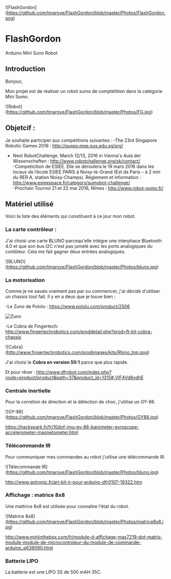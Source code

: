 ![FlashGordon] (https://github.com/tmaroye/FlashGordon/blob/master/Photos/FlashGordon.png)

# FlashGordon
Arduino Mini Suno Robot

## Introduction
Bonjour,

Mon projet est de réaliser un robot sumo de comptétition dans la catégorie Mini Sumo.

![Robot] (https://github.com/tmaroye/FlashGordon/blob/master/Photos/FG.jpg)

## Objetcif :
Je souhaite participer aux compétitions suivantes :
-The 23rd Singapore Robotic Games 2016 : <http://guppy.mpe.nus.edu.sg/srg/><br/>
- Next RobotChallenge. March 12/13, 2016 in Vienna's Aula der Wissenschaften : <http://www.robotchallenge.org/sk/contact/><br/>
-Competicition de ESIEE. Elle se déroulera le 19 mars 2016 dans les locaux de l’école ESIEE PARIS à Noisy-le-Grand (Est de Paris – à 2 min du RER A, station Noisy-Champs).
Réglement et information : <http://www.esieespace.fr/category/sumobot-challenge/><br/>
-Prochain Tournoi 21 et 22 mai 2016, Nîmes : <http://www.robot-sumo.fr/><br/>

## Matériel utilisé
Voici la liste des éléments qui constituent à ce jour mon robot.

### La carte contrôleur :
J'ai choisi une carte BLUNO parcequ'elle intègre une interphace Bluetooth 4.0 et que son bus I2C n'est pas jumelé avec les ports analogiques du contôleur. Cela me fait gagner deux entrées analogiques.

![BLUNO] (https://github.com/tmaroye/FlashGordon/blob/master/Photos/bluno.jpg)

### La motorisation
Comme je ne savais vraiment pas par ou commencer, j'ai décidé d'utiliser un chassis tout fait.
Il y en a deux que je touve bien :

-Le Zuno de Pololu : <https://www.pololu.com/product/2506>

![Zuno](https://mcuoneclipse.files.wordpress.com/2014/07/new-zumo-robot.png)

-Le Cobra de Fingertech: <http://www.fingertechrobotics.com/proddetail.php?prod=ft-kit-cobra-chassis>

![Cobra] (http://www.fingertechrobotics.com/prodimages/kits/Rhino_top.png)

J'ai choisi le **Cobra en version 50:1** parce que plus rapide.

Et pour rêver : <http://www.dfrobot.com/index.php?route=product/product&path=37&product_id=1315#.VlF4Vd8vdhE>


### Centrale inertielle
Pour la corretion de direction et la détection de choc, j'utilise un GY-88.

![GY-88] (https://github.com/tmaroye/FlashGordon/blob/master/Photos/GY88.jpg)

<https://hackspark.fr/fr/10dof-imu-gy-88-barometer-gyroscope-accelerometer-magnetometer.html>

### Télécommande IR
Pour communiquer mes commandes au robot j'utilise une télécommande IR.

![Télécommande IR] (https://github.com/tmaroye/FlashGordon/blob/master/Photos/bluno.jpg)

<http://www.gotronic.fr/art-kit-ir-pour-arduino-dfr0107-19322.htm>


### Affichage : matrice 8x8
Une mattrice 8x8 est utilisée pour connaitre l'état du robot.

![Matrice 8x8] (https://github.com/tmaroye/FlashGordon/blob/master/Photos/matrice8x8.jpg)

<http://www.miniinthebox.com/fr/module-d-affichage-max7219-dot-matrix-module-module-de-microcontroleur-du-module-de-commande-arduino_p639090.html>

### Batterie LIPO
La batterie est une LIPO 3S de 500 mAH 35C.




